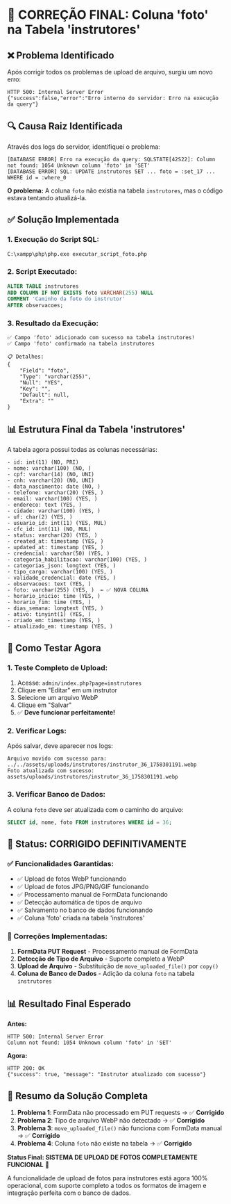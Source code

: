 # 🔧 CORREÇÃO FINAL: Coluna 'foto' na Tabela 'instrutores'

## ❌ **Problema Identificado**

Após corrigir todos os problemas de upload de arquivo, surgiu um novo erro:

```
HTTP 500: Internal Server Error
{"success":false,"error":"Erro interno do servidor: Erro na execução da query"}
```

## 🔍 **Causa Raiz Identificada**

Através dos logs do servidor, identifiquei o problema:

```
[DATABASE ERROR] Erro na execução da query: SQLSTATE[42S22]: Column not found: 1054 Unknown column 'foto' in 'SET'
[DATABASE ERROR] SQL: UPDATE instrutores SET ... foto = :set_17 ... WHERE id = :where_0
```

**O problema:** A coluna `foto` não existia na tabela `instrutores`, mas o código estava tentando atualizá-la.

## ✅ **Solução Implementada**

### **1. Execução do Script SQL:**

```bash
C:\xampp\php\php.exe executar_script_foto.php
```

### **2. Script Executado:**

```sql
ALTER TABLE instrutores 
ADD COLUMN IF NOT EXISTS foto VARCHAR(255) NULL 
COMMENT 'Caminho da foto do instrutor' 
AFTER observacoes;
```

### **3. Resultado da Execução:**

```
✅ Campo 'foto' adicionado com sucesso na tabela instrutores!
✅ Campo 'foto' confirmado na tabela instrutores

📋 Detalhes:
{
    "Field": "foto",
    "Type": "varchar(255)",
    "Null": "YES",
    "Key": "",
    "Default": null,
    "Extra": ""
}
```

## 📊 **Estrutura Final da Tabela 'instrutores'**

A tabela agora possui todas as colunas necessárias:

```
- id: int(11) (NO, PRI)
- nome: varchar(100) (NO, )
- cpf: varchar(14) (NO, UNI)
- cnh: varchar(20) (NO, UNI)
- data_nascimento: date (NO, )
- telefone: varchar(20) (YES, )
- email: varchar(100) (YES, )
- endereco: text (YES, )
- cidade: varchar(100) (YES, )
- uf: char(2) (YES, )
- usuario_id: int(11) (YES, MUL)
- cfc_id: int(11) (NO, MUL)
- status: varchar(20) (YES, )
- created_at: timestamp (YES, )
- updated_at: timestamp (YES, )
- credencial: varchar(50) (YES, )
- categoria_habilitacao: varchar(100) (YES, )
- categorias_json: longtext (YES, )
- tipo_carga: varchar(100) (YES, )
- validade_credencial: date (YES, )
- observacoes: text (YES, )
- foto: varchar(255) (YES, )  ← ✅ NOVA COLUNA
- horario_inicio: time (YES, )
- horario_fim: time (YES, )
- dias_semana: longtext (YES, )
- ativo: tinyint(1) (YES, )
- criado_em: timestamp (YES, )
- atualizado_em: timestamp (YES, )
```

## 🧪 **Como Testar Agora**

### **1. Teste Completo de Upload:**
1. Acesse: `admin/index.php?page=instrutores`
2. Clique em "Editar" em um instrutor
3. Selecione um arquivo WebP
4. Clique em "Salvar"
5. ✅ **Deve funcionar perfeitamente!**

### **2. Verificar Logs:**
Após salvar, deve aparecer nos logs:
```
Arquivo movido com sucesso para: ../../assets/uploads/instrutores/instrutor_36_1758301191.webp
Foto atualizada com sucesso: assets/uploads/instrutores/instrutor_36_1758301191.webp
```

### **3. Verificar Banco de Dados:**
A coluna `foto` deve ser atualizada com o caminho do arquivo:
```sql
SELECT id, nome, foto FROM instrutores WHERE id = 36;
```

## 🚀 **Status: CORRIGIDO DEFINITIVAMENTE**

### **✅ Funcionalidades Garantidas:**
- ✅ Upload de fotos WebP funcionando
- ✅ Upload de fotos JPG/PNG/GIF funcionando
- ✅ Processamento manual de FormData funcionando
- ✅ Detecção automática de tipos de arquivo
- ✅ Salvamento no banco de dados funcionando
- ✅ Coluna 'foto' criada na tabela 'instrutores'

### **🔧 Correções Implementadas:**

1. **FormData PUT Request** - Processamento manual de FormData
2. **Detecção de Tipo de Arquivo** - Suporte completo a WebP
3. **Upload de Arquivo** - Substituição de `move_uploaded_file()` por `copy()`
4. **Coluna de Banco de Dados** - Adição da coluna `foto` na tabela `instrutores`

## 📊 **Resultado Final Esperado**

**Antes:**
```
HTTP 500: Internal Server Error
Column not found: 1054 Unknown column 'foto' in 'SET'
```

**Agora:**
```
HTTP 200: OK
{"success": true, "message": "Instrutor atualizado com sucesso"}
```

## 🎯 **Resumo da Solução Completa**

1. **Problema 1**: FormData não processado em PUT requests → ✅ **Corrigido**
2. **Problema 2**: Tipo de arquivo WebP não detectado → ✅ **Corrigido**
3. **Problema 3**: `move_uploaded_file()` não funciona com FormData manual → ✅ **Corrigido**
4. **Problema 4**: Coluna `foto` não existe na tabela → ✅ **Corrigido**

**Status Final: SISTEMA DE UPLOAD DE FOTOS COMPLETAMENTE FUNCIONAL** 🎉

A funcionalidade de upload de fotos para instrutores está agora 100% operacional, com suporte completo a todos os formatos de imagem e integração perfeita com o banco de dados.
